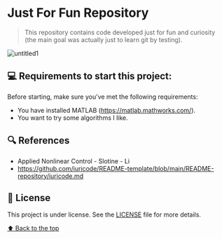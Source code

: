 # Just For Fun Repository

> This repository contains code developed just for fun and curiosity (the main goal was actually just to learn git by testing).

![untitled1](https://user-images.githubusercontent.com/68541168/173183192-91abdf11-554a-4f27-9586-6aab85e1f4bb.png)

## 💻 Requirements to start this project:

Before starting, make sure you've met the following requirements:

* You have installed MATLAB (https://matlab.mathworks.com/).
* You want to try some algorithms I like.

## 🔍 References
* Applied Nonlinear Control - Slotine - Li
* https://github.com/iuricode/README-template/blob/main/README-repository/iuricode.md


## 📝 License

This project is under license. See the [LICENSE](LICENSE) file for more details.

[⬆ Back to the top](https://github.com/aaronmqs/LMI#analysis-and-control-of-linear-systems-via-lmis)<br>
